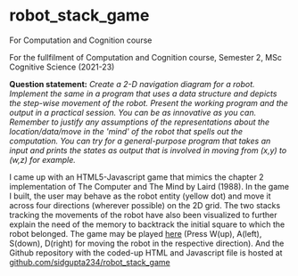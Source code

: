 # robot_stack_game
For Computation and Cognition course

For the fullfilment of Computation and Cognition course, Semester 2, MSc Cognitive Science (2021-23)

**Question statement:** *Create a 2-D navigation diagram for a robot. Implement the same in a program that uses a data structure and depicts the step-wise movement of the robot. Present the working program and the output in a practical session. You can be as innovative as you can. Remember to justify any assumptions of the representations about the location/data/move in the 'mind' of the robot that spells out the computation. 
You can try for a general-purpose program that takes an input and prints the states as output that is involved in moving from (x,y) to (w,z) for example.*

I came up with an HTML5-Javascript game that mimics the chapter 2 implementation of The Computer and The Mind by Laird (1988). In the game I built, the user may behave as the robot entity (yellow dot) and move it across four directions (wherever possible) on the 2D grid. The two stacks tracking the movements of the robot have also been visualized to further explain the need of the memory to backtrack the initial square to which the robot belonged. The game may be played [here](https://rawcdn.githack.com/sidgupta234/robot_stack_game/b8b19e7abbf098d39e94b5b2d464e6a81fb4c0fe/index.html) (Press W(up), A(left), S(down), D(right) for moving the robot in the respective direction). And the Github repository with the coded-up HTML and Javascript file is hosted at [github.com/sidgupta234/robot_stack_game](https://github.com/sidgupta234/robot_stack_game)

